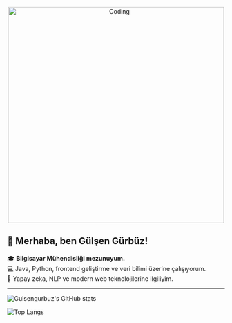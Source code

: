 <p align="center">
  <img src="https://media.giphy.com/media/qgQUggAC3Pfv687qPC/giphy.gif" alt="Coding" width="500"/>
</p>

## 👋 Merhaba, ben Gülşen Gürbüz!

🎓 **Bilgisayar Mühendisliği mezunuyum.**  
💻 Java, Python, frontend geliştirme ve veri bilimi üzerine çalışıyorum.  
🤖 Yapay zeka, NLP ve modern web teknolojilerine ilgiliyim.

---

![Gulsengurbuz's GitHub stats](https://github-readme-stats.vercel.app/api?username=gulsengurbuz&show_icons=true&theme=tokyonight)

![Top Langs](https://github-readme-stats.vercel.app/api/top-langs/?username=gulsengurbuz&layout=compact&theme=tokyonight)
